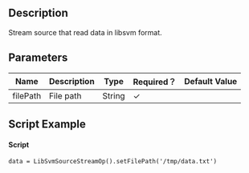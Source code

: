 ## Description
Stream source that read data in libsvm format.

## Parameters
| Name | Description | Type | Required？ | Default Value |
| --- | --- | --- | --- | --- |
| filePath | File path | String | ✓ |  |


## Script Example
#### Script
```
data = LibSvmSourceStreamOp().setFilePath('/tmp/data.txt')
```
